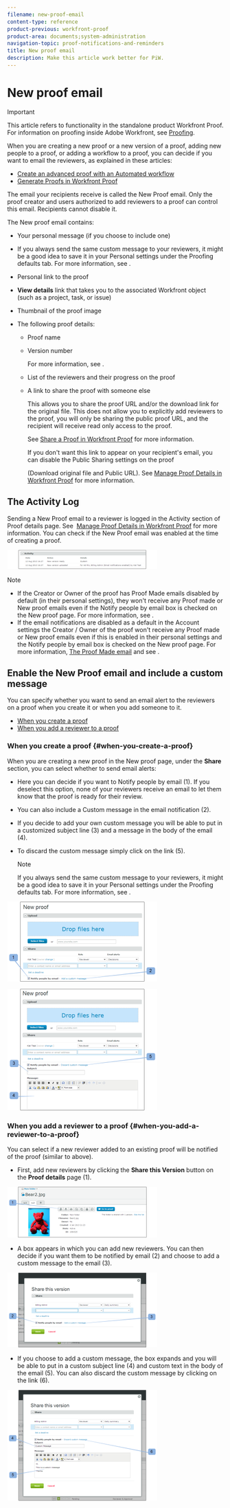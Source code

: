 ```yaml
---
filename: new-proof-email
content-type: reference
product-previous: workfront-proof
product-area: documents;system-administration
navigation-topic: proof-notifications-and-reminders
title: New proof email
description: Make this article work better for PiW.
---
```


# New proof email

>[!IMPORTANT]
>
>This article refers to functionality in the standalone product Workfront Proof. For information on proofing inside Adobe Workfront, see [Proofing](../../../review-and-approve-work/proofing/proofing.md).

<!--
<p style="color: #000000;" data-mc-conditions="QuicksilverOrClassic.Draft mode">Make this article work better for PiW.</p>
-->

When you are creating a new proof or a new version of a proof, adding new people to a proof, or adding a workflow to a proof, you can decide if you want to email the reviewers, as explained in these articles:

* [Create an advanced proof with an Automated workflow](../../../review-and-approve-work/proofing/creating-proofs-within-workfront/create-automated-proof-workflow.md) 
* [Generate Proofs in Workfront Proof](../../../workfront-proof/wp-work-proofsfiles/create-proofs-and-files/generate-proofs.md)

The email your recipients receive is called the New Proof email. Only the proof creator and users authorized to add reviewers to a proof can control this email. Recipients cannot disable it.

The New proof email contains:

* Your personal message (if you choose to include one)  
* If you always send the same custom message to your reviewers, it might be a good idea to save it in your Personal settings under the Proofing defaults tab. For more information, see .
* Personal link to the proof
* **View details** link that takes you to the associated Workfront object (such as a project, task, or issue)
* Thumbnail of the proof image
* The following proof details:

   * Proof name
   * Version number

     For more information, see .
   
   * List of the reviewers and their progress on the proof
   * A link to share the proof with someone else

     This allows you to share the proof URL and/or the download link for the original file. This does not allow you to explicitly add reviewers to the proof, you will only be sharing the public proof URL, and the recipient will receive read only access to the proof.

     See [Share a Proof in Workfront Proof](../../../workfront-proof/wp-work-proofsfiles/share-proofs-and-files/share-proof.md) for more information.

     If you don't want this link to appear on your recipient's email, you can disable the Public Sharing settings on the proof

     (Download original file and Public URL). See [Manage Proof Details in Workfront Proof](../../../workfront-proof/wp-work-proofsfiles/manage-your-work/manage-proof-details.md) for more information.

## The Activity Log

Sending a New Proof email to a reviewer is logged in the Activity section of Proof details page. See&nbsp; [Manage Proof Details in Workfront Proof](../../../workfront-proof/wp-work-proofsfiles/manage-your-work/manage-proof-details.md)&nbsp;for more information. You can check if the New Proof email was enabled at the time of creating a proof.

![New_Verison_email_-_acitivity_log.png](assets/new-verison-email---acitivity-log-350x44.png)

>[!NOTE]
>
>* If the Creator or Owner of the proof has Proof Made emails disabled by default (in their personal settings), they won't receive any Proof made or New proof emails even if the Notify people by email box is checked on the New proof page. For more information, see .
>* If the email notifications are disabled as a default in the Account settings&nbsp;the Creator / Owner of the proof won't receive any Proof made or New proof emails even if this is enabled in their personal settings and the Notify people by email box is checked on the New proof page.&nbsp;For more information, [The Proof Made email](../../../workfront-proof/wp-emailsntfctns/proof-notifications-and-reminders/proof-made-email.md) and see .
>

## Enable the New Proof email and include a custom message

You can specify whether you want to send an email alert to the reviewers on a proof when you create it or when you add someone to it.

* [When you create a proof](#when-you-create-a-proof) 
* [When you add a reviewer to a proof](#when-you-add-a-reviewer-to-a-proof)

### When you create a proof {#when-you-create-a-proof}

When you are creating a new proof in the New proof page, under the **Share** section, you can select whether to send email alerts:

* Here you can decide if you want to Notify people by email (1). If you deselect this option, none of your reviewers receive an email to let them know that the proof is ready for their review.
* You can also include a Custom message in the email notification (2).
* If you decide to add your own custom message you will be able to put in a customized subject line (3) and a message in the body of the email (4).
* To discard the custom message simply click on the link (5).

  >[!NOTE]
  >
  >If you always send the same custom message to your reviewers, it might be a good idea to save it in your Personal settings under the Proofing defaults tab. For more information, see .

![New_Proof_page_1.png](assets/new-proof-page-1-350x186.png)

![New_Proof_page_2.png](assets/new-proof-page-2-350x283.png)

### When you add a reviewer to a proof {#when-you-add-a-reviewer-to-a-proof}

You can select if a new reviewer added to an existing proof will be notified of the proof (similar to above).

* First, add new reviewers by clicking the **Share this Version** button on the **Proof details** page (1).

![Proof_Details_page_1.png](assets/proof-details-page-1-350x118.png)

* A box appears in which you can add new reviewers. You can then decide if you want them to be notified by email (2) and choose to add a custom message to the email (3).

![Proof_Details_page_2.png](assets/proof-details-page-2-350x174.png)

* If you choose to add a custom message, the box expands and you will be able to put in a custom subject line (4) and custom text in the body of the email (5). You can also discard the custom message by clicking on the link (6).

![Proof_Details_page_3.png](assets/proof-details-page-3-350x258.png)

